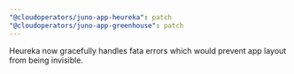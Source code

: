 ```yaml
---
"@cloudoperators/juno-app-heureka": patch
"@cloudoperators/juno-app-greenhouse": patch
---
```


Heureka now gracefully handles fata errors which would prevent app layout from being invisible.
